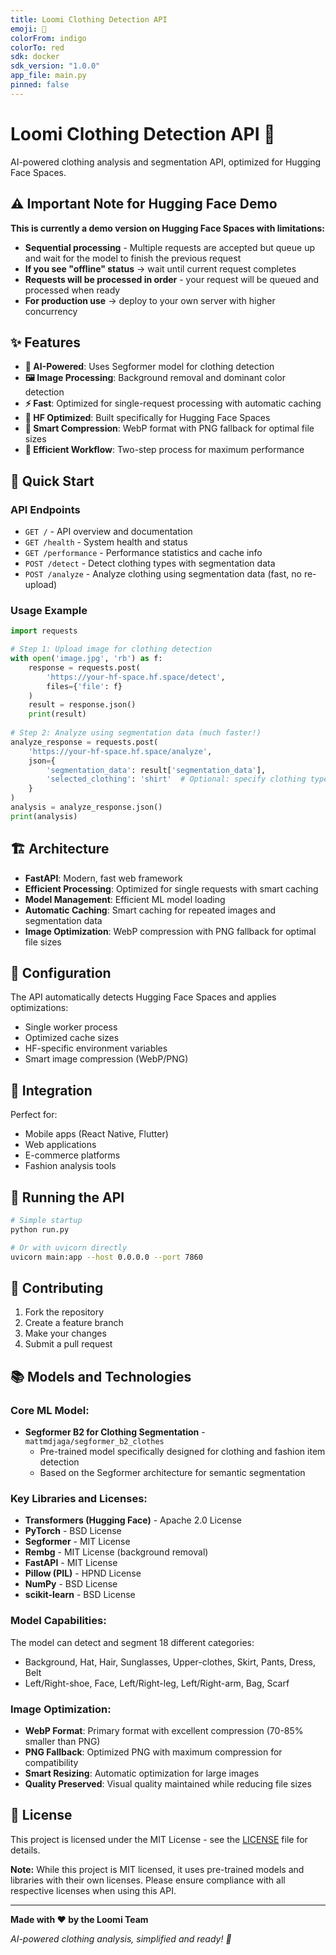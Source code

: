 ```yaml
---
title: Loomi Clothing Detection API
emoji: 🏢
colorFrom: indigo
colorTo: red
sdk: docker
sdk_version: "1.0.0"
app_file: main.py
pinned: false
---
```


# Loomi Clothing Detection API 🚀

AI-powered clothing analysis and segmentation API, optimized for Hugging Face Spaces.

## ⚠️ **Important Note for Hugging Face Demo**

**This is currently a demo version on Hugging Face Spaces with limitations:**
- **Sequential processing** - Multiple requests are accepted but queue up and wait for the model to finish the previous request
- **If you see "offline" status** → wait until current request completes
- **Requests will be processed in order** - your request will be queued and processed when ready
- **For production use** → deploy to your own server with higher concurrency

## ✨ Features

- **🧠 AI-Powered**: Uses Segformer model for clothing detection
- **🖼️ Image Processing**: Background removal and dominant color detection
- **⚡ Fast**: Optimized for single-request processing with automatic caching
- **🔧 HF Optimized**: Built specifically for Hugging Face Spaces
- **📱 Smart Compression**: WebP format with PNG fallback for optimal file sizes
- **🎯 Efficient Workflow**: Two-step process for maximum performance

## 🚀 Quick Start

### API Endpoints

- `GET /` - API overview and documentation
- `GET /health` - System health and status
- `GET /performance` - Performance statistics and cache info
- `POST /detect` - Detect clothing types with segmentation data
- `POST /analyze` - Analyze clothing using segmentation data (fast, no re-upload)

### Usage Example

```python
import requests

# Step 1: Upload image for clothing detection
with open('image.jpg', 'rb') as f:
    response = requests.post(
        'https://your-hf-space.hf.space/detect',
        files={'file': f}
    )
    result = response.json()
    print(result)
    
# Step 2: Analyze using segmentation data (much faster!)
analyze_response = requests.post(
    'https://your-hf-space.hf.space/analyze',
    json={
        'segmentation_data': result['segmentation_data'],
        'selected_clothing': 'shirt'  # Optional: specify clothing type
    }
)
analysis = analyze_response.json()
print(analysis)
```

## 🏗️ Architecture

- **FastAPI**: Modern, fast web framework
- **Efficient Processing**: Optimized for single requests with smart caching
- **Model Management**: Efficient ML model loading
- **Automatic Caching**: Smart caching for repeated images and segmentation data
- **Image Optimization**: WebP compression with PNG fallback for optimal file sizes

## 🔧 Configuration

The API automatically detects Hugging Face Spaces and applies optimizations:

- Single worker process
- Optimized cache sizes
- HF-specific environment variables
- Smart image compression (WebP/PNG)

## 📱 Integration

Perfect for:
- Mobile apps (React Native, Flutter)
- Web applications
- E-commerce platforms
- Fashion analysis tools

## 🚀 Running the API

```bash
# Simple startup
python run.py

# Or with uvicorn directly
uvicorn main:app --host 0.0.0.0 --port 7860
```

## 🤝 Contributing

1. Fork the repository
2. Create a feature branch
3. Make your changes
4. Submit a pull request

## 📚 Models and Technologies

### **Core ML Model:**
- **Segformer B2 for Clothing Segmentation** - `mattmdjaga/segformer_b2_clothes`
  - Pre-trained model specifically designed for clothing and fashion item detection
  - Based on the Segformer architecture for semantic segmentation

### **Key Libraries and Licenses:**
- **Transformers (Hugging Face)** - Apache 2.0 License
- **PyTorch** - BSD License
- **Segformer** - MIT License  
- **Rembg** - MIT License (background removal)
- **FastAPI** - MIT License
- **Pillow (PIL)** - HPND License
- **NumPy** - BSD License
- **scikit-learn** - BSD License

### **Model Capabilities:**
The model can detect and segment 18 different categories:
- Background, Hat, Hair, Sunglasses, Upper-clothes, Skirt, Pants, Dress, Belt
- Left/Right-shoe, Face, Left/Right-leg, Left/Right-arm, Bag, Scarf

### **Image Optimization:**
- **WebP Format**: Primary format with excellent compression (70-85% smaller than PNG)
- **PNG Fallback**: Optimized PNG with maximum compression for compatibility
- **Smart Resizing**: Automatic optimization for large images
- **Quality Preserved**: Visual quality maintained while reducing file sizes

## 📄 License

This project is licensed under the MIT License - see the [LICENSE](LICENSE) file for details.

**Note:** While this project is MIT licensed, it uses pre-trained models and libraries with their own licenses. Please ensure compliance with all respective licenses when using this API.

---

**Made with ❤️ by the Loomi Team**

*AI-powered clothing analysis, simplified and ready! 🎯*
